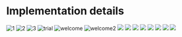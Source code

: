 # Implementation details

![1](/doc/img/1.png|width=100)
![2](./img/2.png)
![3](./img/3.png)
![trial](./img/trial.png)
![welcome](./img/welcome.png)
![welcome2](./img/welcome2.png)
![](./img/obsEventView.png)
![](./img/radiobut1.png)
![](./img/radiobut2.png)
![](./img/chckbx1.png)
![](./img/chbox2.png)
![](./img/slider1.png)
![](./img/type.png)
![](./img/TMView.png)

